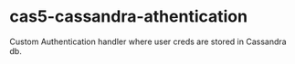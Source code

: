 # cas5-cassandra-athentication
Custom Authentication handler where user creds are stored in Cassandra db.

